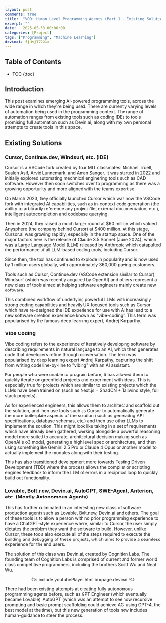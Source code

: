 ```yaml
---
layout: post
comments: true
title:  "VOD: Human Level Programming Agents (Part 1 - Existing Solutions)" # this could be a lot better
excerpt: ""
date:   2025-05-30 00:00:00
categories: [Project]
tags: ["Programming", "Machine Learning"]
devinai: fjHtjT7GO1c
---
```


## Table of Contents

* TOC
{:toc}

## Introduction

This post examines emerging AI-powered programming tools, across the wide
range in which they're being used.
There are currently varying levels of automation being used in the programming
context. The range of automation ranges from existing tools such as
coding IDEs to tools promising full automation such as Devin.ai, along with my own
personal attempts to create tools in this space.

## Existing Solutions

### Cursor, Continue.dev, Windsurf, etc. (IDE)

Cursor is a VSCode fork created by four MIT classmates: Michael Truell, Sualeh Asif,
Arvid Lunnemark, and Aman Sanger. It was started in 2022 and initially explored
automating mechnical enginering tools such as CAD software. However then soon
switched over to programming as there was a growing opportunity and more aligned
with the teams expertise.

On March 2023, they officially launched Cursor which was now the VSCode fork
with integrated AI capabilities, such as in-context code generation (the ability
to arbitrarily reference any project file, external documentation, etc.),
intelligent autocompletion and codebase querying.

Then in 2024, they raised a much larger round at $60 million which valued
Anysphere (the company behind Cursor) at $400 million.
At this stage, Cursor.ai was growing rapidly, especially in the startup space.
One of the major factors here is the release of Claude 3.5 Sonnet (June 2024),
which was a Large Language Model (LLM) released by Anthropic which catapulted the
performance of all LLM-based coding tools, including Cursor.

Since then, the tool has continued to explode in popularity and is now used by
1 million users globally, with approximately 360,000 paying customers.
<!--
https://taptwicedigital.com/stats/cursor
-->

<!-- ## References -->

Tools such as Cursor, Continue.dev (VSCode extension similar to Cursor), Windsurf
(which was recently acquired by OpenAI) and others represent a new class of tools
aimed at helping software engineers mainly create new software.

This combined workflow of underlying powerful LLMs with increasingly strong
coding capabilities and heavily UX focused tools such as Cursor which have
re-designed the IDE experience for use with AI has lead to a new software
creation experience known as "vibe-coding".
This term was popularised by the
famous deep learning expert, Andrej Karparthy.
<!--
https://x.com/karpathy/status/1886192184808149383?lang=en-GB
-->

### Vibe Coding

Vibe coding refers to the experience of iteratively developing software by describing requirements in natural language to an AI, which then generates code that developers refine through conversation. The term was popularised by deep learning expert Andrej Karpathy, capturing the shift from writing code line-by-line to "vibing" with an AI assistant.

For people who were unable to program before, it has allowed
them to quickly iterate on greenfield projects and experiment with ideas.
This is especially true for projects which are similar to existing projects
which the LLMs have been trained on (such as Next.js + ShadCN + Tailwind style,
full stack projects).

As for experienced engineers, this allows them to architect and scaffold out the solution,
and then use tools such as Cursor to automatically generate the more boilerplate aspects
of the solution (such as generating API specifications, database schemas, etc.) and then
use other LLMs to implement the solution. This might look like taking in a set of requirements
which have already been gathered, working alongside a powerful reasoning model more suited
to accurate, architectural decision making such as OpenAI's o3 model, generating a high
level spec or architecture, and then using something like Gemini 2.5 Pro or Claude 4 Opus
or another model to actually implement the modules along with their testing.

This has also transitioned development more towards Testing Driven Development (TDD) where
the process allows the compiler or scripting engines feedback to inform the LLM of errors
in a recipricol loop to quickly build out functionality.

### Lovable, Bolt.new, Devin.ai, AutoGPT, SWE-Agent, Anterion, etc. (Mostly Autonomous Agents)

This has further culminated in an interesting new class of software production
agents such as Lovable, Bolt.new, Devin.ai and others. The goal of these tools
is to allow a person with no prior programming experience to have a ChatGPT-style
experience where, similar to Cursor, the user simply dictates the problem they
want the software to build. However, unlike Cursor, these tools also execute all
of the steps required to execute the building and debugging of these projects,
which aims to provide a seamless experience for the end users.

The solution of this class was Devin.ai, created by Cognition Labs. The founding
team of Cognition Labs is comprised of current and former world class competitive
programmers, including the brothers Scott Wu and Neal Wu.

<div style="text-align: center;">
{% include youtubePlayer.html id=page.devinai %}
</div>

There had been existing attempts at creating fully autonomous programming agents
before, such as GPT Engineer (which eventually became Lovable), AutoGPT (which
was an attempt to see how recursive prompting and basic prompt scaffolding could
achieve AGI using GPT-4, the best model at the time), but this new generation
of tools now includes human-guidance to steer the process.